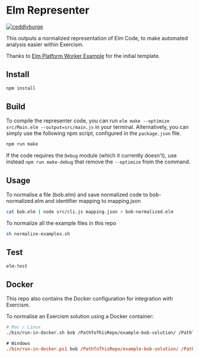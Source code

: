 # Elm Representer

[![ceddlyburge](https://circleci.com/gh/ceddlyburge/elm-representer.svg?style=svg)](https://circleci.com/gh/ceddlyburge/elm-representer)

This outputs a normalized representation of Elm Code, to make automated analysis easier within Exercism.

Thanks to [Elm Platform Worker Example](https://github.com/jxxcarlson/elm-platform-worker-example) for the initial template.

## Install

```bash
npm install
```

## Build

To compile the representer code, you can run `elm make --optimize src/Main.elm --output=src/main.js` in your terminal.
Alternatively, you can simply use the following npm script, configured in the `package.json` file.

```bash
npm run make
```

If the code requires the `Debug` module (which it currently doesn't), use instead `npm run make-debug` that remove the `--optimize` from the command.

## Usage

To normalise a file (bob.elm) and save normalized code to bob-normalized.elm and identifier mapping to mapping.json

```bash
cat bob.elm | node src/cli.js mapping.json > bob-normalized.elm
```

To normalize all the example files in this repo

```bash
sh normalize-examples.sh
```

## Test

```sh
elm-test
```

## Docker

This repo also contains the Docker configuration for integration with Exercism.

To normalise an Exercism solution using a Docker container:

```sh
# Mac / Linux
./bin/run-in-docker.sh bob /PathToThisRepo/example-bob-solution/ /PathToThisRepo/example-output/
```

```ps
# Windows
./bin/run-in-docker.ps1 bob /PathToThisRepo/example-bob-solution/ /PathToThisRepo/example-output/
```
